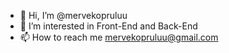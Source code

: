 - 👋 Hi, I’m @mervekopruluu
- 👀 I’m interested in Front-End and Back-End
- 📫 How to reach me mervekopruluu@gmail.com

<!---
mervekopruluu/mervekopruluu is a ✨ special ✨ repository because its `README.md` (this file) appears on your GitHub profile.
You can click the Preview link to take a look at your changes.
--->
